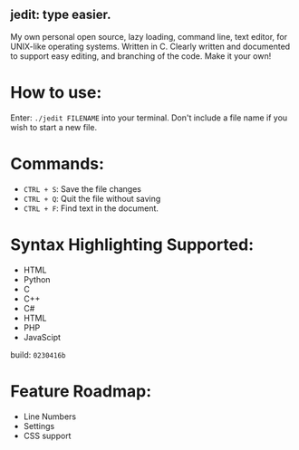 ## jedit: type easier.
My own personal open source, lazy loading, command line, text editor, for UNIX-like operating systems. Written in C. Clearly written and documented to support easy editing, and branching of the code. Make it your own!

# How to use:
Enter: `./jedit FILENAME` into your terminal. Don't include a file name if you wish to start a new file.

# Commands: 
+ `CTRL + S`: Save the file changes
+ `CTRL + Q`: Quit the file without saving
+ `CTRL + F`: Find text in the document.

# Syntax Highlighting Supported:
+ HTML
+ Python
+ C
+ C++
+ C#
+ HTML
+ PHP
+ JavaScipt

build: `0230416b`

# Feature Roadmap:
  + Line Numbers
  + Settings
  + CSS support
